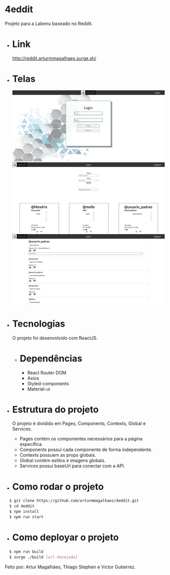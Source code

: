 <h1>4eddit</h1>
Projeto para a Labenu baseado no Reddit.

- # Link
  http://reddit.arturmmagalhaes.surge.sh/

- # Telas
  <img src="./src/Global/4eddit-login.png" />
  <img src="./src/Global/4eddit-feed.png" />
  <img src="./src/Global/4eddit-post.png" />
  
- # Tecnologias
  O projeto foi desenvolvido com ReactJS.

  - # Dependências
    - React Router DOM
    - Axios
    - Styled-components
    - Material-ui

- # Estrutura do projeto

  O projeto é dividido em Pages, Components, Contexts, Global e Services.
    - Pages contém os componentes necessários para a página específica.
    - Components possui cada componente de forma independente.
    - Contexts possuem as props globais.
    - Global contém estilos e imagens globais.
    - Services possui baseUrl para conectar com a API.

- # Como rodar o projeto
```bash
  $ git clone https://github.com/arturmmagalhaes/4eddit.git
  $ cd 4eddit
  $ npm install
  $ npm run start
```
- # Como deployar o projeto
```bash
  $ npm run build
  $ surge ./build [url-desejada]
```

Feito por: Artur Magalhães, Thiago Stephen e Victor Gutierrez.
